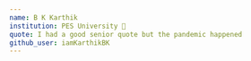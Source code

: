 ```yaml
---
name: B K Karthik
institution: PES University 🚩
quote: I had a good senior quote but the pandemic happened
github_user: iamKarthikBK
---
```


